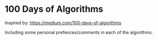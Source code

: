 # 100 Days of Algorithms

Inspired by: https://medium.com/100-days-of-algorithms

Including some personal prefences/comments in each of the algorithms.
